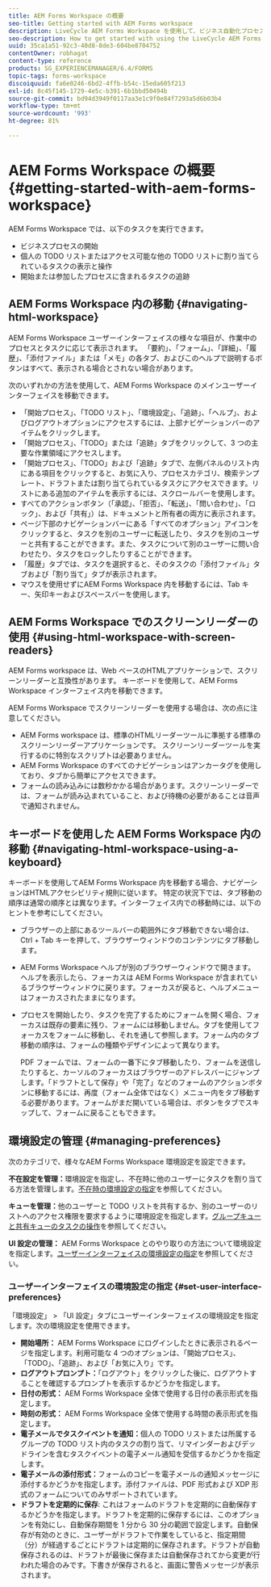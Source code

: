 ```yaml
---
title: AEM Forms Workspace の概要
seo-title: Getting started with AEM Forms workspace
description: LiveCycle AEM Forms Workspace を使用して、ビジネス自動化プロセスを管理する方法の概要です。
seo-description: How to get started with using the LiveCycle AEM Forms workspace to manage your business automation processes.
uuid: 35ca1a51-92c3-40d8-8de3-604be8704752
contentOwner: robhagat
content-type: reference
products: SG_EXPERIENCEMANAGER/6.4/FORMS
topic-tags: forms-workspace
discoiquuid: fa6e0246-6bd2-4ffb-b54c-15eda605f213
exl-id: 8c45f145-1729-4e5c-b391-6b1bbd50494b
source-git-commit: bd94d3949f0117aa3e1c9f0e84f7293a5d6b03b4
workflow-type: tm+mt
source-wordcount: '993'
ht-degree: 81%

---
```


# AEM Forms Workspace の概要 {#getting-started-with-aem-forms-workspace}

AEM Forms Workspace では、以下のタスクを実行できます。

* ビジネスプロセスの開始
* 個人の TODO リストまたはアクセス可能な他の TODO リストに割り当てられているタスクの表示と操作
* 開始または参加したプロセスに含まれるタスクの追跡

## AEM Forms Workspace 内の移動 {#navigating-html-workspace}

AEM Forms Workspace ユーザーインターフェイスの様々な項目が、作業中のプロセスとタスクに応じて表示されます。 「要約」、「フォーム」、「詳細」、「履歴」、「添付ファイル」または「メモ」の各タブ、およびこのヘルプで説明するボタンはすべて、表示される場合とされない場合があります。

次のいずれかの方法を使用して、AEM Forms Workspace のメインユーザーインターフェイスを移動できます。

* 「開始プロセス」、「TODO リスト」、「環境設定」、「追跡」、「ヘルプ」、およびログアウトオプションにアクセスするには、上部ナビゲーションバーのアイテムをクリックします。
* 「開始プロセス」、「TODO」または「追跡」タブをクリックして、3 つの主要な作業領域にアクセスします。
* 「開始プロセス」、「TODO」および「追跡」タブで、左側パネルのリスト内にある項目をクリックすると、お気に入り、プロセスカテゴリ、検索テンプレート、ドラフトまたは割り当てられているタスクにアクセスできます。リストにある追加のアイテムを表示するには、スクロールバーを使用します。
* すべてのアクションボタン（「承認」、「拒否」、「転送」、「問い合わせ」、「ロック」、および「共有」）は、ドキュメントと所有者の両方に表示されます。
* ページ下部のナビゲーションバーにある「すべてのオプション」アイコンをクリックすると、タスクを別のユーザーに転送したり、タスクを別のユーザーと共有することができます。また、タスクについて別のユーザーに問い合わせたり、タスクをロックしたりすることができます。
* 「履歴」タブでは、タスクを選択すると、そのタスクの「添付ファイル」タブおよび「割り当て」タブが表示されます。
* マウスを使用せずにAEM Forms Workspace 内を移動するには、Tab キー、矢印キーおよびスペースバーを使用します。

## AEM Forms Workspace でのスクリーンリーダーの使用 {#using-html-workspace-with-screen-readers}

AEM Forms workspace は、Web ベースのHTMLアプリケーションで、スクリーンリーダーと互換性があります。 キーボードを使用して、AEM Forms Workspace インターフェイス内を移動できます。

AEM Forms Workspace でスクリーンリーダーを使用する場合は、次の点に注意してください。

* AEM Forms workspace は、標準のHTMLリーダーツールに準拠する標準のスクリーンリーダーアプリケーションです。 スクリーンリーダーツールを実行するのに特別なスクリプトは必要ありません。
* AEM Forms Workspace のすべてのナビゲーションはアンカータグを使用しており、タブから簡単にアクセスできます。
* フォームの読み込みには数秒かかる場合があります。スクリーンリーダーでは、フォームが読み込まれていること、および待機の必要があることは音声で通知されません。

## キーボードを使用した AEM Forms Workspace 内の移動 {#navigating-html-workspace-using-a-keyboard}

キーボードを使用してAEM Forms Workspace 内を移動する場合、ナビゲーションはHTMLアクセシビリティ規則に従います。 特定の状況下では、タブ移動の順序は通常の順序とは異なります。インターフェイス内での移動時には、以下のヒントを参考にしてください。

* ブラウザーの上部にあるツールバーの範囲外にタブ移動できない場合は、Ctrl + Tab キーを押して、ブラウザーウィンドウのコンテンツにタブ移動します。
* AEM Forms Workspace ヘルプが別のブラウザーウィンドウで開きます。 ヘルプを表示したら、フォーカスは AEM Forms Workspace が含まれているブラウザーウィンドウに戻ります。フォーカスが戻ると、ヘルプメニューはフォーカスされたままになります。
* プロセスを開始したり、タスクを完了するためにフォームを開く場合、フォーカスは既存の要素に残り、フォームには移動しません。タブを使用してフォーカスをフォームに移動し、それを通して参照します。フォーム内のタブ移動の順序は、フォームの種類やデザインによって異なります。

   PDF フォームでは、フォームの一番下にタブ移動したり、フォームを送信したりすると、カーソルのフォーカスはブラウザーのアドレスバーにジャンプします。「ドラフトとして保存」や「完了」などのフォームのアクションボタンに移動するには、再度（フォーム全体ではなく）メニュー内をタブ移動する必要があります。フォームがまだ開いている場合は、ボタンをタブでスキップして、フォームに戻ることもできます。

## 環境設定の管理 {#managing-preferences}

次のカテゴリで、様々なAEM Forms Workspace 環境設定を設定できます。

**不在設定を管理：**&#x200B;環境設定を指定し、不在時に他のユーザーにタスクを割り当てる方法を管理します。[不在時の環境設定の指定](/help/forms/using/todo-lists.md#setting-out-of-office-preferences)を参照してください。

**キューを管理：**&#x200B;他のユーザーと TODO リストを共有するか、別のユーザーのリストへのアクセス権限を要求するように環境設定を指定します。[グループキューと共有キューのタスクの操作](/help/forms/using/todo-lists.md#working-with-tasks-from-group-and-shared-queues)を参照してください。

**UI 設定の管理：** AEM Forms Workspace とのやり取りの方法について環境設定を指定します。[ユーザーインターフェイスの環境設定の指定](#set-user-interface-preferences)を参照してください。

### ユーザーインターフェイスの環境設定の指定 {#set-user-interface-preferences}

「環境設定」 > 「UI 設定」タブにユーザーインターフェイスの環境設定を指定します。次の環境設定を使用できます。

* **開始場所：** AEM Forms Workspace にログインしたときに表示されるページを指定します。利用可能な 4 つのオプションは、「開始プロセス」、「TODO」、「追跡」、および「お気に入り」です。
* **ログアウトプロンプト：**「ログアウト」をクリックした後に、ログアウトすることを確認するプロンプトを表示するかどうかを指定します。
* **日付の形式：** AEM Forms Workspace 全体で使用する日付の表示形式を指定します。
* **時刻の形式：** AEM Forms Workspace 全体で使用する時間の表示形式を指定します。
* **電子メールでタスクイベントを通知：**&#x200B;個人の TODO リストまたは所属するグループの TODO リスト内のタスクの割り当て、リマインダーおよびデッドラインを含むタスクイベントの電子メール通知を受信するかどうかを指定します。
* **電子メールの添付形式：**&#x200B;フォームのコピーを電子メールの通知メッセージに添付するかどうかを指定します。添付ファイルは、PDF 形式および XDP 形式のフォームについてのみサポートされています。
* **ドラフトを定期的に保存**: これはフォームのドラフトを定期的に自動保存するかどうかを指定します。ドラフトを定期的に保存するには、このオプションを有効にし、自動保存期間を 1 分から 30 分の範囲で設定します。自動保存が有効のときに、ユーザーがドラフトで作業をしていると、指定期間（分）が経過するごとにドラフトは定期的に保存されます。ドラフトが自動保存されるのは、ドラフトが最後に保存または自動保存されてから変更が行われた場合のみです。下書きが保存されると、画面に警告メッセージが表示されます。

